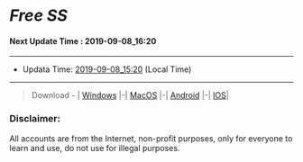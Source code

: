 
# *Free SS*

#### Next Update Time : 2019-09-08_16:20

---
* Updata Time: [2019-09-08_15:20](https://github.com/Geek-007/free-SS/blob/master/2019-09-08_15:20_FreeSS.txt) (Local Time)
---

> Download - | [Windows](https://github.com/shadowsocks/shadowsocks-windows/releases) |-| [MacOS](https://github.com/shadowsocks/shadowsocks-iOS/releases) |-| [Android](https://github.com/shadowsocks/shadowsocks-android/releases) |-| [IOS](https://itunes.apple.com/us/)|

### Disclaimer:
All accounts are from the Internet, non-profit purposes, only for everyone to learn and use, do not use for illegal purposes.
<br>
